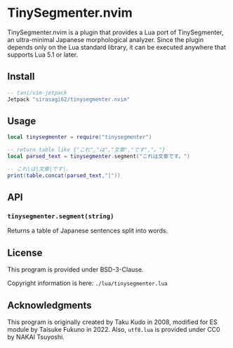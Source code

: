# TinySegmenter.nvim
TinySegmenter.nvim is a plugin that provides a Lua port of TinySegmenter, an ultra-minimal Japanese morphological analyzer. Since the plugin depends only on the Lua standard library, it can be executed anywhere that supports Lua 5.1 or later.

## Install
```lua
-- tani/vim-jetpack
Jetpack "sirasagi62/tinysegmenter.nvim"
```

## Usage
```lua
local tinysegmenter = require("tinysegmenter")

-- return table like {"これ","は","文章","です","。"}
local parsed_text = tinysegmenter.segment("これは文章です。")

-- これ|は|文章|です|。
print(table.concat(parsed_text,"|"))

```

## API
### `tinysegmenter.segment(string)`
Returns a table of Japanese sentences split into words.

## License
This program is provided under BSD-3-Clause.

Copyright information is here: `./lua/tinysegmenter.lua`

## Acknowledgments
This program is originally created by Taku Kudo in 2008, modified for ES module by Taisuke Fukuno in 2022.
Also, `utf8.lua` is provided under CC0 by NAKAI Tsuyoshi.

